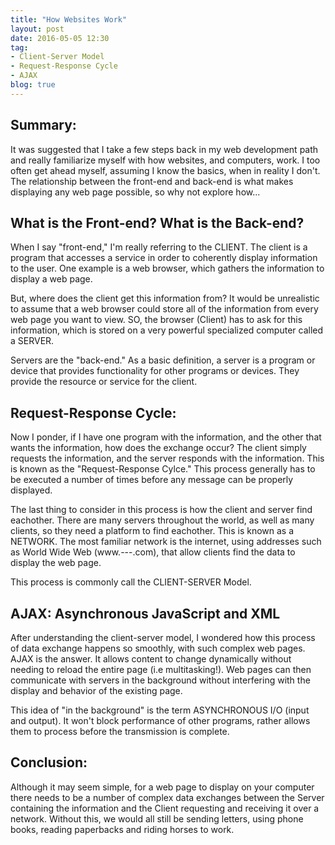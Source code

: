 ```yaml
---
title: "How Websites Work"
layout: post
date: 2016-05-05 12:30
tag:
- Client-Server Model
- Request-Response Cycle
- AJAX
blog: true
---
```


## Summary:

It was suggested that I take a few steps back in my web development path and really familiarize myself with how websites, and computers, work. I too often get ahead myself, assuming I know the basics, when in reality I don't. The relationship between the front-end and back-end is what makes displaying any web page possible, so why not explore how...

## What is the Front-end? What is the Back-end?

When I say "front-end," I'm really referring to the CLIENT. The client is a program that accesses a service in order to coherently display information to the user. One example is a web browser, which gathers the information to display a web page. 

But, where does the client get this information from? It would be unrealistic to assume that a web browser could store all of the information from every web page you want to view. SO, the browser (Client) has to ask for this information, which is stored on a very powerful specialized computer called a SERVER. 

Servers are the "back-end." As a basic definition, a server is a program or device that provides functionality for other programs or devices. They provide the resource or service for the client.

## Request-Response Cycle: 

Now I ponder, if I have one program with the information, and the other that wants the information, how does the exchange occur? The client simply requests the information, and the server responds with the information. This is known as the "Request-Response Cylce." This process generally has to be executed a number of times before any message can be properly displayed. 


The last thing to consider in this process is how the client and server find eachother. There are many servers throughout the world, as well as many clients, so they need a platform to find eachother. This is known as a NETWORK. The most familiar network is the internet, using addresses such as World Wide Web (www.---.com), that allow clients find the data to display the web page. 

This process is commonly call the CLIENT-SERVER Model.

## AJAX: Asynchronous JavaScript and XML

After understanding the client-server model, I wondered how this process of data exchange happens so smoothly, with such complex web pages. AJAX is the answer. It allows content to change dynamically without needing to reload the entire page (i.e multitasking!). Web pages can then communicate with servers in the background without interfering with the display and behavior of the existing page. 

This idea of "in the background" is the term ASYNCHRONOUS I/O (input and output). It won't block performance of other programs, rather allows them to process before the transmission is complete. 


## Conclusion:

Although it may seem simple, for a web page to display on your computer there needs to be a number of complex data exchanges between the Server containing the information and the Client requesting and receiving it over a network. Without this, we would all still be sending letters, using phone books, reading paperbacks and riding horses to work. 


[1]: http://daringfireball.net/projects/markdown/
[2]: http://www.fileformat.info/info/unicode/char/2163/index.htm
[3]: http://www.markitdown.net/
[4]: http://daringfireball.net/projects/markdown/basics
[5]: http://daringfireball.net/projects/markdown/syntax
[6]: http://kune.fr/wp-content/uploads/2013/10/ghost-blog.jpg
